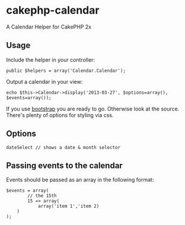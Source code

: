 cakephp-calendar
================

A Calendar Helper for CakePHP 2x

## Usage

Include the helper in your controller:

    public $helpers = array('Calendar.Calendar');
    

Output a calendar in your view:

    echo $this->Calendar->display('2013-03-27', $options=array(), $events=array());
    
    
If you use [bootstrap](http://www.getbootstrap.com) you are ready to go. Otherwise look at the source. There's plenty of options for styling via css.
    
## Options

    dateSelect // shows a date & month selector
 

## Passing events to the calendar

Events should be passed as an array in the following format:

    $events = array(
            // the 15th
            15 => array(
                array('item 1','item 2)
        )
    );
